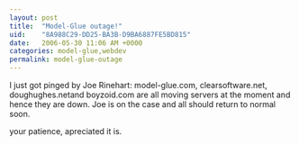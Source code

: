 ```yaml
---
layout: post
title:  "Model-Glue outage!"
uid:	"8A988C29-DD25-BA3B-D9BA6887FE5BD815"
date:   2006-05-30 11:06 AM +0000
categories: model-glue,webdev
permalink: model-glue-outage
---
```

I just got pinged by Joe Rinehart: model-glue.com, clearsoftware.net, doughughes.netand boyzoid.com are all moving servers at the moment and hence they are down. Joe is on the case and all should return to normal soon.

your patience, apreciated it is.